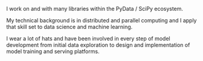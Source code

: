 I work on and with many libraries within the PyData / SciPy ecosystem.

My technical background is in distributed and parallel computing and I apply
that skill set to data science and machine learning.

I wear a lot of hats and have been involved in every step of model development
from initial data exploration to design and implementation of model training and
serving platforms.
